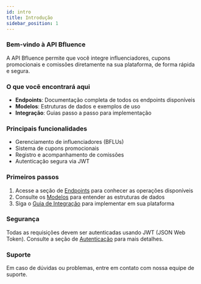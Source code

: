 ```yaml
---
id: intro
title: Introdução
sidebar_position: 1
---
```


### Bem-vindo à API Bfluence

A API Bfluence permite que você integre influenciadores, cupons promocionais e comissões diretamente na sua plataforma, de forma rápida e segura.

### O que você encontrará aqui

- **Endpoints**: Documentação completa de todos os endpoints disponíveis
- **Modelos**: Estruturas de dados e exemplos de uso
- **Integração**: Guias passo a passo para implementação

### Principais funcionalidades

- Gerenciamento de influenciadores (BFLUs)
- Sistema de cupons promocionais
- Registro e acompanhamento de comissões
- Autenticação segura via JWT

### Primeiros passos

1. Acesse a seção de [Endpoints](/docs/endpoints/get-bflus) para conhecer as operações disponíveis
2. Consulte os [Modelos](/docs/modelos/bflu) para entender as estruturas de dados
3. Siga o [Guia de Integração](/docs/integracao/introducao) para implementar em sua plataforma

### Segurança

Todas as requisições devem ser autenticadas usando JWT (JSON Web Token). Consulte a seção de [Autenticação](/docs/integracao/autenticacao) para mais detalhes.

### Suporte

Em caso de dúvidas ou problemas, entre em contato com nossa equipe de suporte.
